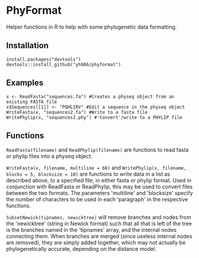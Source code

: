# PhyFormat
Helper functions in R to help with some phylogenetic data formatting.

## Installation
```
install.packages("devtools")
devtools::install_github("yh986/phyformat")
```
## Examples

```
x <- ReadFasta("sequences.fa") #Creates a physeq object from an existing FASTA file
x$Sequences[[1]] <- "PQHLIRV" #Edit a sequence in the physeq object
WriteFasta(x, "sequences2.fa") #Write to a fasta file
WritePhylip(x, "sequences2.phy") #'Convert'/write to a PHYLIP file
```

## Functions

`ReadFasta(filename)` and `ReadPhylip(filename)` are functions to read fasta or phylip files into a physeq object.


`WriteFasta(x, filename, multiline = 60)` and `WritePhylip(x, filename, blocks = 5, blocksize = 10)` are functions to write data in a list as described above, to a specified file, in either fasta or phylip format. Used in conjunction with ReadFasta or ReadPhylip, this may be used to convert files between the two formats. The parameters 'multiline' and 'blocksize' specify the number of characters to be used in each 'paragraph' in the respective functions.


`SubsetNewick(tipnames, newicktree)` will remove branches and nodes from the 'newicktree' (string in Newick format) such that all that is left of the tree is the branches named in the 'tipnames' array, and the internal nodes connecting them. When branches are merged (since useless internal nodes are removed), they are simply added together, which may not actually be phylogenetically accurate, depending on the distance model.
